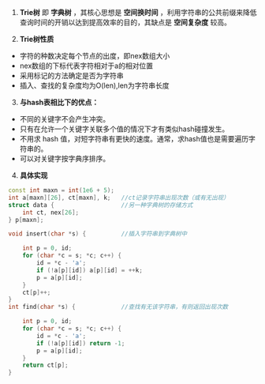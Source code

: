 1. **Trie树** 即 **字典树** ，其核心思想是 **空间换时间** ，利用字符串的公共前缀来降低查询时间的开销以达到提高效率的目的，其缺点是 **空间复杂度** 较高。

2.  **Trie树性质**

* 字符的种数决定每个节点的出度，即nex数组大小
* nex数组的下标代表字符相对于a的相对位置
* 采用标记的方法确定是否为字符串
* 插入、查找的复杂度均为O(len),len为字符串长度

3. **与hash表相比下的优点：**

* 不同的关键字不会产生冲突。
* 只有在允许一个关键字关联多个值的情况下才有类似hash碰撞发生。
* 不用求 hash 值，对短字符串有更快的速度。通常，求hash值也是需要遍历字符串的。
* 可以对关键字按字典序排序。

4. **具体实现**

```c++
const int maxn = int(1e6 + 5);
int a[maxn][26], ct[maxn], k;   //ct记录字符串出现次数（或有无出现）
struct data {                   //另一种字典树的存储方式
    int ct, nex[26];
} p[maxn];

void insert(char *s) {          //插入字符串到字典树中

    int p = 0, id;
    for (char *c = s; *c; c++) {
        id = *c - 'a';
        if (!a[p][id]) a[p][id] = ++k;
        p = a[p][id];
    }
    ct[p]++;
}
int find(char *s) {             //查找有无该字符串，有则返回出现次数

    int p = 0, id;
    for (char *c = s; *c; c++) {
        id = *c - 'a';
        if (!a[p][id]) return -1;
        p = a[p][id];
    }
    return ct[p];
}
```